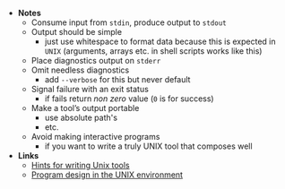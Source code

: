 - **Notes**
	- Consume input from `stdin`, produce output to `stdout`
	- Output should be simple
		- just use whitespace to format data because this is expected in `UNIX` (arguments, arrays etc. in shell scripts works like this) 
	- Place diagnostics output on `stderr`
	- Omit needless diagnostics
		- add `--verbose` for this but never default 
	- Signal failure with an exit status
		- if fails return *non zero* value (`0` is for success)
	- Make a tool’s output portable
		- use absolute path's
		- etc.
	- Avoid making interactive programs
		- if you want to write a truly UNIX tool that composes well
- **Links**
	- [Hints for writing Unix tools](https://monkey.org/~marius/unix-tools-hints.html)
	- [Program design in the UNIX environment](http://harmful.cat-v.org/cat-v/unix_prog_design.pdf)